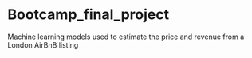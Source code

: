 # Bootcamp_final_project
Machine learning models used to estimate the price and revenue from a London AirBnB listing
